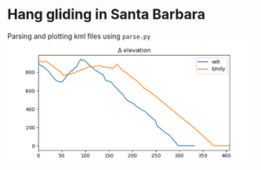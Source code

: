 # Hang gliding in Santa Barbara
Parsing and plotting kml files using `parse.py`
![alt plot](elv.png?raw=true)
